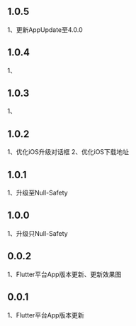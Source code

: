 ## 1.0.5
1、更新AppUpdate至4.0.0

## 1.0.4
1、

## 1.0.3
1、

## 1.0.2
1、优化iOS升级对话框
2、优化iOS下载地址

## 1.0.1
1、升级至Null-Safety

## 1.0.0
1、升级只Null-Safety

## 0.0.2
1、Flutter平台App版本更新、更新效果图

## 0.0.1
1、Flutter平台App版本更新